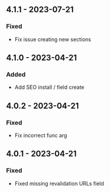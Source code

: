 ## 4.1.1 - 2023-07-21
### Fixed
- Fix issue creating new sections

## 4.1.0 - 2023-04-21
### Added
- Add SEO install / field create

## 4.0.2 - 2023-04-21
### Fixed
- Fix incorrect func arg

## 4.0.1 - 2023-04-21
### Fixed
- Fixed missing revalidation URLs field
